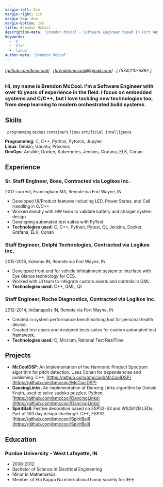 ```yaml
---
margin-left: 2cm
margin-right: 2cm
margin-top: 0cm
margin-bottom: 2cm
title: Brendon McCool
description-meta: 'Brendon McCool - Software Engineer based in Fort Wayne, IN - Hire Me!'
keywords: 
  - 'C' 
  - 'C++' 
  - 'linux'
author-meta: 'Brendon McCool'
---
```

###### [[github.com/bmccool](https://github.com/bmccool)] . [brendonmccool@gmail.com] . [ (574)210-5892 ]
### Hi, my name is Brendon McCool.  I'm a Software Engineer with over 10 years of experience in the field.  I focus on embedded systems and C/C++, but I love tackling new technologies too, from deep learning to modern orchestrated build systems.  

## Skills
``` programming```
``` devops ```
``` containers ```
``` linux ```
``` artificial intelligence ```

**Programming**: C, C++, Python, Pytorch, Jupyter  
**Linux**: Debian, Ubuntu, Proxmox  
**DevOps**: Ansible, Docker, Kubernetes, Jenkins, Grafana, ELK, Conan  

## Experience
### Sr. Staff Engineer, Bose, Contracted via Logikos Inc.
2017-current, Framingham MA, Remote via Fort Wayne, IN

- Developed UI/Product features including LED, Power States, and Call Handling in C/C++
- Worked directly with HW team to validate battery and charger system design
- Developing automated test suites with PyTest
- **Technologies used:** C, C++, Python, Pytest, Qt, Jenkins, Docker, Grafana, ELK, Conan

### Staff Engineer, Delphi Technologies, Contracted via Logikos Inc.
2015-2016, Kokomo IN, Remote via Fort Wayne, IN

- Developed front end for vehicle infotainment system to interface with Eye Glance technology for CES.
- Worked with UI team to integrate custom assets and controls in QML.
- **Technologies used:** C++, QML, Qt

### Staff Engineer, Roche Diagnostics, Contracted via Logikos Inc.
2012-2014, Indianapolis IN, Remote via Fort Wayne, IN

- Created in system performance benchmarking tool for personal health device.
- Created test cases and designed tests suites for custom automated test framework.
- **Technologies used:** C, Micrium, Rational Test RealTime 

## Projects
- **McCoolDSP**: An implementation of the Harmonic Product Spectrum algorithm for pitch detection.  Uses Conan for dependencies and publishing. C++, [https://github.com/bmccool/McCoolDSP](https://github.com/bmccool/McCoolDSP)
- **DancingLinks**: An implementation of Dancing Links algorithm by Donald Knuth, used to solve sudoku puzzles.  Python, [https://github.com/bmccool/DancingLinks](https://github.com/bmccool/DancingLinks)
- **SpiritBall**: Festive decoration based on ESP32-S3 and WS2812B LEDs.  Part of 100 day design challenge.  C++, ESP32, [https://github.com/bmccool/SpiritBall](https://github.com/bmccool/SpiritBall)

## Education 
### Purdue University - West Lafayette, IN
- 2008-2012
- Bachelor of Science in Electrical Engineering
- Minor in Mathematics
- Member of Eta Kappa Nu international honor society for IEEE
